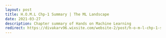 ```yaml
---
layout: post
title: H.O.M.L Chp-1 Summary | The ML Landscape
date: 2021-03-27
description: Chapter summary of Hands on Machine Learning
redirect: https://divakarv96.wixsite.com/website-2/post/h-o-m-l-chp-1-summary-the-ml-landscape
---
```

